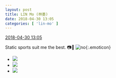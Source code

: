 ```yaml
---
layout: post
title: LIN Mo (林墨)
date: 2018-04-30 13:05
categories: [ 'lin-mo' ]
---
```


<div class="weibo-info">
  <a href="https://weibo.com/6108312042/Getg3lQDf">2018-04-30 13:05</a>
</div>

Static sports suit me the best. :camera::running: ![no](https://img.t.sinajs.cn/t4/appstyle/expression/ext/normal/1e/2018new_no_org.png){:.emoticon}

<!-- more -->

<ul class="weibo-pic-list-1">
  <li class="weibo-pic">
    <a href="//wx4.sinaimg.cn/mw690/006FnQZYly1fqul8cgm5lj33vc2kwe83.jpg"><img src="//wx4.sinaimg.cn/thumb150/006FnQZYly1fqul8cgm5lj33vc2kwe83.jpg"/></a>
  </li>
  <li class="weibo-pic">
    <a href="//wx4.sinaimg.cn/mw690/006FnQZYly1fqul86kby7j33vc2kw7wk.jpg"><img src="//wx4.sinaimg.cn/thumb150/006FnQZYly1fqul86kby7j33vc2kw7wk.jpg"/></a>
  </li>
  <li class="weibo-pic">
    <a href="//wx4.sinaimg.cn/mw690/006FnQZYly1fqul8hvnl1j33vc2kw1l0.jpg"><img src="//wx4.sinaimg.cn/thumb150/006FnQZYly1fqul8hvnl1j33vc2kw1l0.jpg"/></a>
  </li>
</ul>

